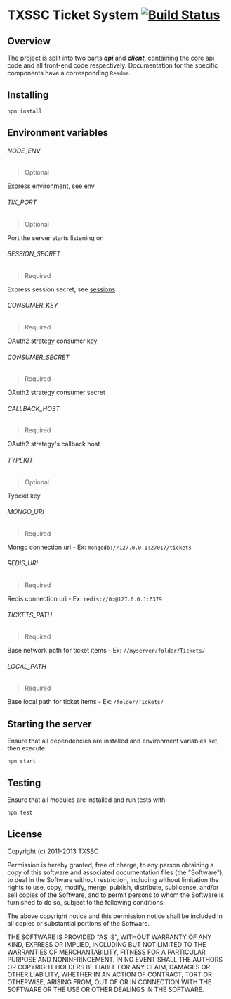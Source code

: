 TXSSC Ticket System [![Build Status](https://travis-ci.org/TxSSC/Ticket-System.svg?branch=master)](https://travis-ci.org/TxSSC/Ticket-System)
===================

## Overview

The project is split into two parts ***api*** and ***client***, containing the core api code and all front-end code respectively. Documentation for the specific components have a corresponding `Readme`.


## Installing

```shell
npm install
```


## Environment variables

###### NODE_ENV

> Optional

Express environment, see [env](http://expressjs.com/api.html#app-settings)

###### TIX_PORT

> Optional

Port the server starts listening on

###### SESSION_SECRET

> Required

Express session secret, see [sessions](http://www.senchalabs.org/connect/middleware-session.html)

###### CONSUMER_KEY

> Required

OAuth2 strategy consumer key

###### CONSUMER_SECRET

> Required

OAuth2 strategy consumer secret

###### CALLBACK_HOST

> Required

OAuth2 strategy's callback host

###### TYPEKIT

> Optional

Typekit key

###### MONGO_URI

> Required

Mongo connection uri - Ex: `mongodb://127.0.0.1:27017/tickets`

###### REDIS_URI

> Required

Redis connection uri - Ex: `redis://0:@127.0.0.1:6379`

###### TICKETS_PATH

> Required

Base network path for ticket items - Ex: `//myserver/folder/Tickets/`

###### LOCAL_PATH

> Required

Base local path for ticket items - Ex: `/folder/Tickets/`


## Starting the server

Ensure that all dependencies are installed and environment variables set, then execute:

```shell
npm start
```


## Testing

Ensure that all modules are installed and run tests with:

```shell
npm test
```


## License

Copyright (c) 2011-2013 TXSSC

Permission is hereby granted, free of charge, to any person obtaining a copy of this software and associated documentation files (the "Software"), to deal in the Software without restriction, including without limitation the rights to use, copy, modify, merge, publish, distribute, sublicense, and/or sell copies of the Software, and to permit persons to whom the Software is furnished to do so, subject to the following conditions:

The above copyright notice and this permission notice shall be included in all copies or substantial portions of the Software.

THE SOFTWARE IS PROVIDED "AS IS", WITHOUT WARRANTY OF ANY KIND, EXPRESS OR IMPLIED, INCLUDING BUT NOT LIMITED TO THE WARRANTIES OF MERCHANTABILITY, FITNESS FOR A PARTICULAR PURPOSE AND NONINFRINGEMENT. IN NO EVENT SHALL THE AUTHORS OR COPYRIGHT HOLDERS BE LIABLE FOR ANY CLAIM, DAMAGES OR OTHER LIABILITY, WHETHER IN AN ACTION OF CONTRACT, TORT OR OTHERWISE, ARISING FROM, OUT OF OR IN CONNECTION WITH THE SOFTWARE OR THE USE OR OTHER DEALINGS IN THE SOFTWARE.